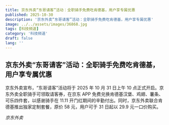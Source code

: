 ```yaml
---
title: 京东外卖“东哥请客”活动：全职骑手免费吃肯德基，用户享专属优惠
published: 2025-10-30
description: '京东外卖“东哥请客”活动：全职骑手免费吃肯德基，用户享专属优惠'
image: ../../assets/images/36868.jpg
tags: [科技频道]
category: '科技频道'
draft: false
lang: ''
---
```


## 京东外卖“东哥请客”活动：全职骑手免费吃肯德基，用户享专属优惠

京东外卖宣布，“东哥请客”活动将于 2025 年 10 月 31 日上午 10 点正式开启。京东外卖全职骑手可领取请客券，在京东 APP 免费兑换肯德基汉堡、鸡翅、薯条、可乐四件套，以感谢骑手在 11.11 开门红期间的辛勤付出。同时，京东外卖联合肯德基推出独家定制套餐，原价 58 元，用户可于 31 日起以 29.9 元一口价购买。

*京东外卖*
